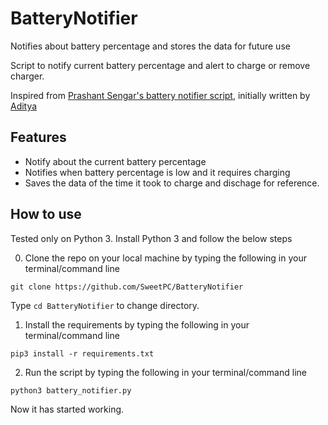 # BatteryNotifier
Notifies about battery percentage and stores the data for future use

Script to notify current battery percentage and alert to charge or remove charger.

Inspired from [Prashant Sengar's battery notifier script](https://github.com/prashantsengar/BatteryNotifier), initially written by [Aditya](https://github.com/encrypted-jpg)

## Features
- Notify about the current battery percentage
- Notifies when battery percentage is low and it requires charging
- Saves the data of the time it took to charge and dischage for reference.

## How to use

Tested only on Python 3. Install Python 3 and follow the below steps

0. Clone the repo on your local machine by typing the following in your terminal/command line

`git clone https://github.com/SweetPC/BatteryNotifier`

Type `cd BatteryNotifier` to change directory.

1. Install the requirements by typing the following in your terminal/command line

`pip3 install -r requirements.txt` 

2. Run the script by typing the following in your terminal/command line

`python3 battery_notifier.py`

Now it has started working.
